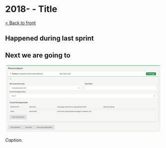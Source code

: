 # 2018- - Title

[< Back to front](./)

## Happened during last sprint



## Next we are going to


![ALT](https://github.com/DINA-Web/documentation/raw/master/news-assets/pysicalObject.png)

*Caption.*
